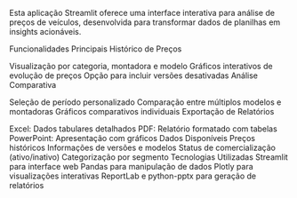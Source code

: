 Esta aplicação Streamlit oferece uma interface interativa para análise de preços de veículos, desenvolvida para transformar dados de planilhas em insights acionáveis.

Funcionalidades Principais
Histórico de Preços

Visualização por categoria, montadora e modelo
Gráficos interativos de evolução de preços
Opção para incluir versões desativadas
Análise Comparativa

Seleção de período personalizado
Comparação entre múltiplos modelos e montadoras
Gráficos comparativos individuais
Exportação de Relatórios

Excel: Dados tabulares detalhados
PDF: Relatório formatado com tabelas
PowerPoint: Apresentação com gráficos
Dados Disponíveis
Preços históricos
Informações de versões e modelos
Status de comercialização (ativo/inativo)
Categorização por segmento
Tecnologias Utilizadas
Streamlit para interface web
Pandas para manipulação de dados
Plotly para visualizações interativas
ReportLab e python-pptx para geração de relatórios
